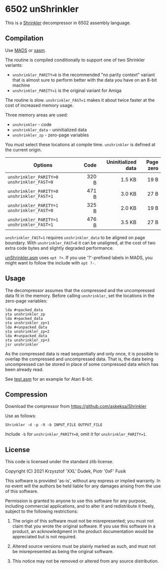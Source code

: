 6502 unShrinkler
================

This is a [Shrinkler](https://github.com/askeksa/Shrinkler) decompressor
in 6502 assembly language.

Compilation
-----------

Use [MADS](http://mads.atari8.info) or [xasm](https://github.com/pfusik/xasm).

The routine is compiled conditionally to support one of two Shrinkler variants:

* `unshrinkler_PARITY=0` is the recommended "no parity context" variant that
  is almost sure to perform better with the data you have on an 8-bit machine
* `unshrinkler_PARITY=1` is the original variant for Amiga

The routine is slow. `unshrinkler_FAST=1` makes it about twice faster
at the cost of increased memory usage.

Three memory areas are used:

* `unshrinkler` - code
* `unshrinkler_data` - uninitialized data
* `unshrinkler_zp` - zero-page variables

You must select these locations at compile time.
`unshrinkler` is defined at the current origin.

| Options                                   | Code  | Uninitialized data   | Page zero |
| ----------------------------------------- | -----:| --------------------:| ---------:|
| `unshrinkler_PARITY=0 unshrinkler_FAST=0` | 320 B |               1.5 KB |      19 B |
| `unshrinkler_PARITY=0 unshrinkler_FAST=1` | 471 B |               3.0 KB |      27 B |
| `unshrinkler_PARITY=1 unshrinkler_FAST=0` | 325 B |               2.0 KB |      19 B |
| `unshrinkler_PARITY=1 unshrinkler_FAST=1` | 476 B |               3.5 KB |      27 B |

`unshrinkler_FAST=1` requires `unshrinkler_data` to be aligned on page boundary.
With `unshrinkler_FAST=0` it can be unaligned, at the cost of two extra code bytes
and slightly degraded performance.

[unShrinkler.asm](unShrinkler.asm) uses `opt ?+`. If you use '?'-prefixed
labels in MADS, you might want to follow the include with `opt ?-`.

Usage
-----

The decompressor assumes that the compressed and the uncompressed data fit
in the memory. Before calling `unshrinkler`, set the locations in the zero-page
variables:

    lda #<packed_data
    sta unshrinkler_zp
    lda #>packed_data
    sta unshrinkler_zp+1
    lda #<unpacked_data
    sta unshrinkler_zp+2
    lda #>unpacked_data
    sta unshrinkler_zp+3
    jsr unshrinkler

As the compressed data is read sequentially and only once, it is possible
to overlap the compressed and uncompressed data. That is, the data being
uncompressed can be stored in place of some compressed data which has been
already read.

See [test.asm](test.asm) for an example for Atari 8-bit.

Compression
-----------

Download the compressor from https://github.com/askeksa/Shrinkler

Use as follows:

    Shrinkler -d -p -9 -b INPUT_FILE OUTPUT_FILE

Include `-b` for `unshrinkler_PARITY=0`, omit it for `unshrinkler_PARITY=1`.

License
-------

This code is licensed under the standard zlib license.

Copyright (C) 2021 Krzysztof 'XXL' Dudek, Piotr '0xF' Fusik

This software is provided 'as-is', without any express or implied
warranty.  In no event will the authors be held liable for any damages
arising from the use of this software.

Permission is granted to anyone to use this software for any purpose,
including commercial applications, and to alter it and redistribute it
freely, subject to the following restrictions:

1. The origin of this software must not be misrepresented; you must not
   claim that you wrote the original software. If you use this software
   in a product, an acknowledgment in the product documentation would be
   appreciated but is not required.

2. Altered source versions must be plainly marked as such, and must not be
   misrepresented as being the original software.

3. This notice may not be removed or altered from any source distribution.
